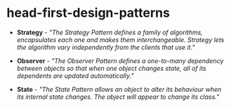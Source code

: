 # head-first-design-patterns
- __Strategy__ - _"The Strategy Pattern defines a family of algorithms, encapsulates each one and makes them
  interchangeable.
  Strategy lets the algorithm vary independently from the clients that use it."_
  
- __Observer__ - _"The Observer Pattern defines a one-to-many dependency between objects
  so that when one object changes state, all of its dependents are updated automatically."_
  
- __State__ - _"The State Pattern allows an object to alter its behaviour when its internal state changes.
  The object will appear to change its class."_